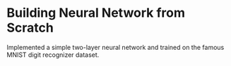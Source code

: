 # Building Neural Network from Scratch

Implemented a simple two-layer neural network and trained on the famous MNIST digit recognizer dataset.
